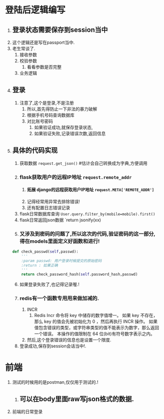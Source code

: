 # 登陆后逻辑编写

1. ## 登录状态需要保存到session当中
2. 这个逻辑还是写在passport当中.
3. 老生常谈了.
    1. 接收参数
    2. 校验参数
        1. 看看参数是否完整
    3. 业务逻辑
4. ## 登录
    1. 注意了,这个是登录,不是注册
        1. 所以,首先得防止一下非法的暴力破解
        2. 根据手机号码查询数据库
        3. 对比账号密码
            1. 如果验证成功,就保存登录状态,
            2. 如果验证失败,记录错误次数,返回信息
5. ## 具体的代码实现
    1. 获取数据 `request.get_json()` #估计会自己转换成为字典,方便调用
    2. ### flask获取用户的远程IP地址 `request.remote_addr`
        1. #### 拓展 django的远程获取用户IP地址 `request.META['REMOTE_ADDR']`
        2. 记得经常用异常去排除错误!
        3. 还有配置日志错误记录
    3. flask日常数据库查询 `User.query.filter_by(mobile=mobile).first()`
    4. flask日常返回json数据 `return jsonify(xx)
    5. ### 又涉及到密码的问题了,所以这次的代码,验证密码的这一部分,得在models里面定义好函数和进行!
    ```python
    def check_passwd(self,passwd):
        '''
        :param passwd: 用户登录时候提交的原始密码
        :return : 如果正确
        '''
        return check_password_hash(self.password_hash,passwd)
    ```
    6. 如果登录失败了,也记得记录喔.!
    7. ### redis有一个函数专用用来做加减的.
        1. INCR
            1. Redis Incr 命令将 key 中储存的数字值增一。
                如果 key 不存在，那么 key 的值会先被初始化为 0 ，然后再执行 INCR 操作。
                如果值包含错误的类型，或字符串类型的值不能表示为数字，那么返回一个错误。
                本操作的值限制在 64 位(bit)有符号数字表示之内。
        2. 然后,这个登录错误的信息也是设置一个限度.
    8. 登录成功,保存到session会话当中!.

# 前端
1. 测试的时候用的是postman,仅仅用于测试的.!
    1. ## 可以在body里面raw写json格式的数据.
2. 前端的日常登录